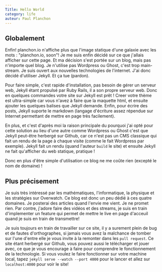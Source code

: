 ```yaml
---
Title: Hello World
category: life
auteur: Paul Planchon
---
```


<h2>Globalement</h2>

Enfin! planchon.io n'affiche plus que l'image statique d'une galaxie avec les mots : "planchon.io, soon"!
Je me suis enfin décidé sur ce que j'allais afficher sur cette page. Et ma décision s'est portée sur un blog,
mais pas n'importe quel blog. Je n'utilise pas Wordpress ou Ghost, c'est trop main-stream. Je suis ouvert aux nouvelles
technologies de l'internet. J'ai donc décidé d'utiliser Jekyll. Et ça tue (pardon).

Pour faire simple, c'est rapide d'installation, pas besoin de gérer un serveur web, Jekyll étant propulsé par
Ruby Rails, il a son propre serveur web. Donc en quelques commandes votre site sur Jekyll est prêt ! Creer votre
thème est ultra-simple car vous n'avez à faire que la maquette html, et ensuite ajouter les quelques balises que Jekyll demande.
Enfin, pour écrire des posts, Jekyll suporte le markdown (langage d'écriture assez répendue sur Internet permettant de mettre en page très facilement).

En plus, et c'est d'après moi la raison principale du pourquoi j'ai opté pour cette solution au lieu d'une autre comme
Wordpress ou Ghost c'est que Jekyll peut-être herbergé sur Github, car ce n'est pas un CMS classique qui fait un rendu de
la page à chaque visite (comme le fait Wordpress par exemple). Jekyll fait un rendu (quand l'auteur `build` le site) et ensuite
Jekyll ne fait qu'afficher du web statique, pratique !

Donc en plus d'être simple d'utilisation ce blog ne me coûte rien (excepté le nom de domaine) !

<h2>Plus précisement</h2>

Je suis très intéressé par les mathématiques, l'informatique, la physique et les stratégies sur Overwatch. Ce blog est donc un peu
dédié à ces quatre domaines. Je posterai des articles quand l'envie me vient. Je ne promet rien. Par contre, j'adore faire des vidéos et des streams,
je suis en train d'implementer un feature qui permet de mettre le live en page d'acceuil quand je suis en train de transmettre!

Je suis toujours en train de travailler sur ce site, il y a surement plein de bug et de fautes d'orthographes, si jamais vous avez la malchance de tomber
sur l'une d'entre elle je vous invite à la remonter dans les `pull request`.
Ce site étant herbergé sur Github, vous pouvez aussi le télécharger et jouer avec, ce que je vous encourage à faire pour comprendre le fonctionnement
de la technologie.
Si vous voulez le faire fonctionner sur votre machine local, tapez `jekyll serve --watch --port 4000` pour le lancer et allez sur `localhost:4000` pour voir
le site!

